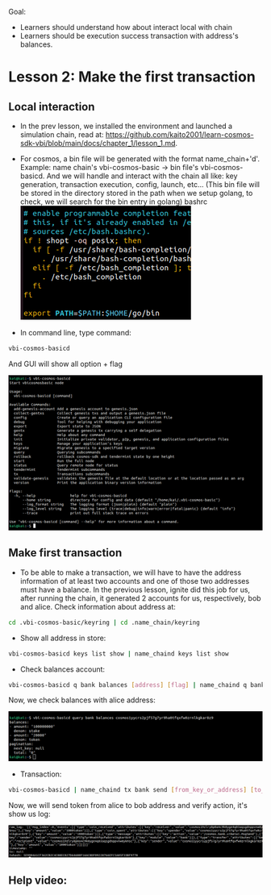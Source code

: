 Goal: 
* Learners should understand how about interact local with chain
* Learners should be execution success transaction with address's balances.

# Lesson 2: Make the first transaction   

## Local interaction

* In the prev lesson, we installed the environment and launched a simulation chain, read at: https://github.com/kaito2001/learn-cosmos-sdk-vbi/blob/main/docs/chapter_1/lesson_1.md.

* For cosmos, a bin file will be generated with the format name_chain+'d'. Example: name chain's vbi-cosmos-basic -> bin file's vbi-cosmos-basicd. And we will handle and interact with the chain all like: key generation, transaction execution, config, launch, etc... (This bin file will be stored in the directory stored in the path when we setup golang, to check, we will search for the bin entry in golang)
bashrc
![result](images/bashrc.png)

* In command line, type command:
```bash
vbi-cosmos-basicd
```
And GUI will show all option + flag

![result](images/bin_file.png)

## Make first transaction

* To be able to make a transaction, we will have to have the address information of at least two accounts and one of those two addresses must have a balance. In the previous lesson, ignite did this job for us, after running the chain, it generated 2 accounts for us, respectively, bob and alice. Check information about address at: 
```bash
cd .vbi-cosmos-basic/keyring | cd .name_chain/keyring
```

* Show all address in store:
```bash
vbi-cosmos-basicd keys list show | name_chaind keys list show
```

* Check balances account:
```bash
vbi-cosmos-basicd q bank balances [address] [flag] | name_chaind q bank balances [address] [flag]
```

Now, we check balances with alice address:

![result](images/alice_address.png)

* Transaction:

```bash
vbi-cosmos-basicd | name_chaind tx bank send [from_key_or_address] [to_address] [amount] [flags]
```

Now, we will send token from alice to bob address and verify action, it's show us log:

![result](images/log_tx.png)
 
## Help video: 
